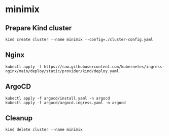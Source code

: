 # minimix

## Prepare Kind cluster

```shell
kind create cluster --name minimix --config=./cluster-config.yaml
```

## Nginx

```shell
kubectl apply -f https://raw.githubusercontent.com/kubernetes/ingress-nginx/main/deploy/static/provider/kind/deploy.yaml
```

## ArgoCD

```shell
kubectl apply -f argocd/install.yaml -n argocd
kubectl apply -f argocd/argocd.ingress.yaml -n argocd
```

## Cleanup

```shell
kind delete cluster --name minimix 
```